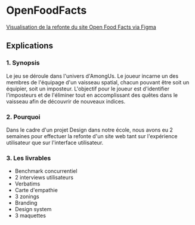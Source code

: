 # OpenFoodFacts
[Visualisation de la refonte du site Open Food Facts via Figma](https://www.figma.com/file/1LqCNeAmb47ba3LBukBJX7/Open-Food-Facts?node-id=140%3A283)


## Explications
### 1. Synopsis

Le jeu se déroule dans l'univers d'AmongUs. 
Le joueur incarne un des membres de l'équipage d'un vaisseau spatial, chacun pouvant être soit un équipier, soit un imposteur. 
L'objectif pour le joueur est d'identifier l'imposteurs et de l'éliminer tout en accomplissant des quêtes dans le vaisseau afin de découvrir de nouveaux indices.

### 2. Pourquoi

Dans le cadre d'un projet Design dans notre école, nous avons eu 2 semaines pour effectuer la refonte d'un site web tant sur l'expérience utilisateur que sur l'interface utilisateur.

### 3. Les livrables
* Benchmark concurrentiel
* 2 interviews utilisateurs
* Verbatims
* Carte d'empathie
* 3 zonings
* Branding
* Design system
* 3 maquettes
